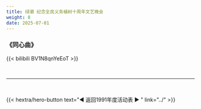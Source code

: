 ```yaml
---
title: 绿潮 纪念全民义务植树十周年文艺晚会
weight: 8
date: 2025-07-01
---
```


### 《同心曲》

{{< bilibili BV1N8qnYeEoT >}}

<br>
<hr>
<br>

{{< hextra/hero-button text="◀ 返回1991年度活动表 ▶ " link="../" >}}